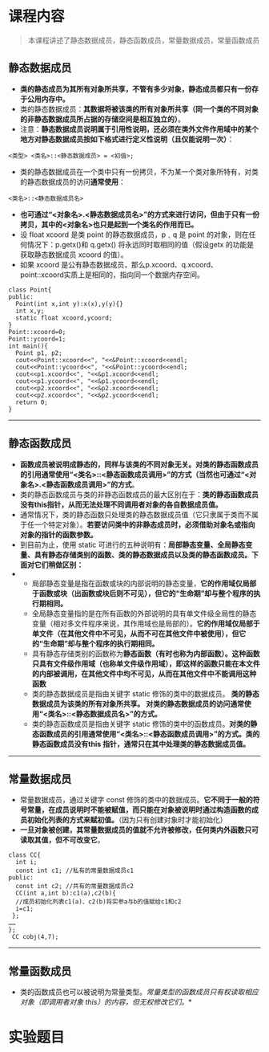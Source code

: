 # 课程内容
> 本课程讲述了静态数据成员，静态函数成员，常量数据成员，常量函数成员

## 静态数据成员
- **类的静态成员为其所有对象所共享，不管有多少对象，静态成员都只有一份存于公用内存中。**
- 类的静态数据成员：**其数据将被该类的所有对象所共享（同一个类的不同对象的非静态数据成员所占据的存储空间是相互独立的）**。
- 注意：**静态数据成员说明属于引用性说明，还必须在类外文件作用域中的某个地方对静态数据成员按如下格式进行定义性说明（且仅能说明一次）**：
```
<类型> <类名>::<静态数据成员> = <初值>;
```
- 类的静态数据成员在一个类中只有一份拷贝，不为某一个类对象所特有，对类的静态数据成员的访问**通常使用**：
```
<类名>::<静态数据成员名>
```
- **也可通过“<对象名>.<静态数据成员名>”的方式来进行访问，但由于只有一份拷贝，其中的<对象名>也只是起到一个类名的作用而已。**
- 设 float xcoord 是类 point 的静态数据成员，p﹑q 是 point 的对象，则在任何情况下：p.getx()和 q.getx() 将永远同时取相同的值（假设getx 的功能是获取静态数据成员 xcoord 的值）。
- 如果 xcoord 是公有静态数据成员，那么p.xcoord、q.xcoord、point::xcoord实质上是相同的，指向同一个数据内存空间。
```
class Point{
public:
  Point(int x,int y):x(x),y(y){}
  int x,y;
  static float xcoord,ycoord;
}
Point::xcoord=0;
Point::ycoord=1;
int main(){
  Point p1, p2;
  cout<<Point::xcoord<<", "<<&Point::xcoord<<endl;
  cout<<Point::ycoord<<", "<<&Point::ycoord<<endl;
  cout<<p1.xcoord<<", "<<&p1.xcoord<<endl;
  cout<<p1.ycoord<<", "<<&p1.ycoord<<endl;
  cout<<p2.xcoord<<", "<<&p2.xcoord<<endl;
  cout<<p2.xcoord<<", "<<&p2.ycoord<<endl;
  return 0;
}
```
---
## 静态函数成员
- **函数成员被说明成静态的，同样与该类的不同对象无关。对类的静态函数成员的引用通常使用“<类名>::<静态函数成员调用>”的方式（当然也可通过“<对象名>.<静态函数成员调用>”的方式**。
- 类的静态函数成员与类的非静态函数成员的最大区别在于：**类的静态函数成员没有this指针，从而无法处理不同调用者对象的各自数据成员值。**
- 通常情况下，类的静态函数只处理类的静态数据成员值（它只隶属于类而不属于任一个特定对象）。**若要访问类中的非静态成员时，必须借助对象名或指向对象的指针的函数参数。**
- 到目前为止，使用 static 可进行的五种说明有：**局部静态变量、全局静态变量、具有静态存储类别的函数、类的静态数据成员以及类的静态函数成员。下面对它们稍做区别：**
- - 局部静态变量是指在函数或块的内部说明的静态变量，**它的作用域仅局部于函数或块（出函数或块后则不可见），但它的“生命期”却与整个程序的执行期相同。**
  - 全局静态变量指的是在所有函数的外部说明的具有单文件级全局性的静态变量（相对多文件程序来说，其作用域也是局部的）。**它的作用域仅局部于单文件（在其他文件中不可见，从而不可在其他文件中被使用），但它的“生命期”却与整个程序的执行期相同。**
  - 具有静态存储类别的函数称为**静态函数（有时也称为内部函数）。这种函数只具有文件级作用域（也称单文件级作用域），即这样的函数只能在本文件的内部被调用，在其他文件中均不可见，从而在其他文件中不能调用这种函数**
  - 类的静态数据成员是指由关键字 static 修饰的类中的数据成员。 **类的静态数据成员为该类的所有对象所共享。 对类的静态数据成员的访问通常使用“<类名>::<静态数据成员名>”的方式。**
  - 类的静态函数成员是指由关键字 static 修饰的类中的函数成员。**对类的静态函数成员的引用通常使用“<类名>::<静态函数成员调用>”的方式。类的静态函数成员没有this 指针，通常只在其中处理类的静态数据成员值。**
---
## 常量数据成员
- 常量数据成员，通过关键字 const 修饰的类中的数据成员。**它不同于一般的符号常量，在成员说明时不能被赋值，而只能在对象被说明时通过构造函数的成员初始化列表的方式来赋初值。**（因为只有创建对象时才能初始化）
- **一旦对象被创建，其常量数据成员的值就不允许被修改，任何类内外函数只可读取其值，但不可改变它**。
```
class CC{
  int i;
  const int c1; //私有的常量数据成员c1
public:
  const int c2; //共有的常量数据成员c2
  CC(int a,int b):c1(a),c2(b){
  //成员初始化列表c1(a)、c2(b)将实参a与b的值赋给c1和c2
  i=c1;
 };
……
};
 CC cobj(4,7);
```
---
## 常量函数成员
- 类的函数成员也可以被说明为常量类型。**常量类型的函数成员只有权读取相应对象（即调用者对象* this）的内容，但无权修改它们。**


# 实验题目

